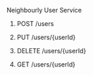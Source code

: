 Neighbourly User Service

1. POST /users

2. PUT /users/{userId}

3. DELETE /users/{userId}

4. GET /users/{userId}